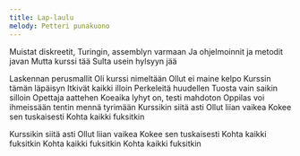 ```yaml
---
title: Lap-laulu
melody: Petteri punakuono
---
```


Muistat diskreetit, Turingin, assemblyn varmaan
Ja ohjelmoinnit ja metodit javan
Mutta kurssi tää
Sulta usein hylsyyn jää

Laskennan perusmallit
Oli kurssi nimeltään
Ollut ei maine kelpo
Kurssin tämän läpäisyn
Itkivät kaikki illoin
Perkeleitä huudellen
Tuosta vain saikin silloin
Opettaja aattehen
Koeaika lyhyt on, testi mahdoton
Oppilas voi ihmeissään
tentin mennä tyrimään
Kurssikin siitä asti
Ollut liian vaikea
Kokee sen tuskaisesti
Kohta kaikki fuksitkin

Kurssikin siitä asti
Ollut liian vaikea
Kokee sen tuskaisesti
Kohta kaikki fuksitkin
Kohta kaikki fuksitkin
Kohta kaikki fuksitkin